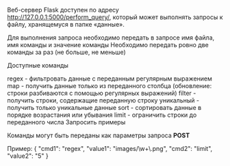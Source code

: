 Веб-сервер Flask доступен по адресу http://127.0.0.1:5000/perform_query/, который может выполнять запросы к файлу, хранящемуся в папке «данные».

Для выполнения запроса необходимо передать в запросе имя файла, имя команды и значение команды Необходимо передать ровно две команды за раз (не больше, не меньше)

Доступные команды

regex - фильтровать данные с переданным регулярным выражением
map - получить данные только из переданного столбца (обновление: строки разбиваются с помощью регулярных выражений)
filter - получить строки, содержащие переданную строку
уникальный - получить только уникальные данные
sort - сортировать данные в порядке возрастания или убывания
limit - ограничить строки до переданного числа
Запросить примеры

Команды могут быть переданы как параметры запроса **POST**

Пример: {
   "cmd1": "regex",
   "value1": "images/\\w+\\.png",
   "cmd2": "limit",
   "value2": "5"
}  